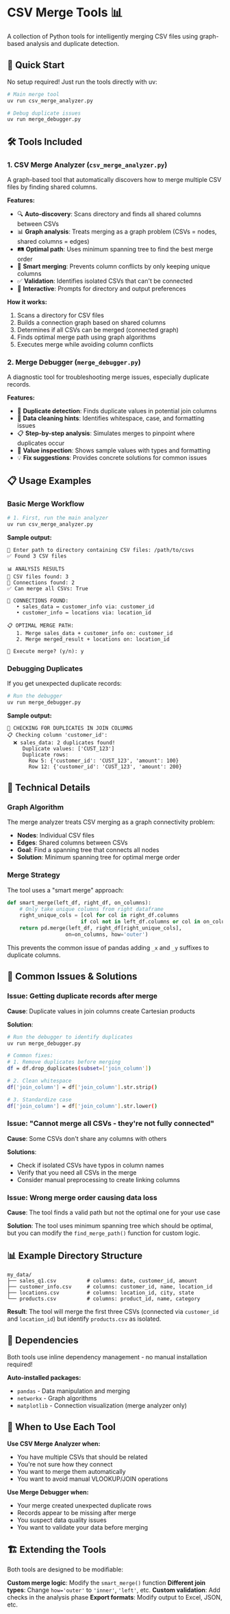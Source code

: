 # CSV Merge Tools 📊

A collection of Python tools for intelligently merging CSV files using graph-based analysis and duplicate detection.

## 🚀 Quick Start

No setup required! Just run the tools directly with uv:

```bash
# Main merge tool
uv run csv_merge_analyzer.py

# Debug duplicate issues
uv run merge_debugger.py
```

## 🛠️ Tools Included

### 1. CSV Merge Analyzer (`csv_merge_analyzer.py`)

A graph-based tool that automatically discovers how to merge multiple CSV files by finding shared columns.

**Features:**
- 🔍 **Auto-discovery**: Scans directory and finds all shared columns between CSVs
- 📊 **Graph analysis**: Treats merging as a graph problem (CSVs = nodes, shared columns = edges)
- 🛤️ **Optimal path**: Uses minimum spanning tree to find the best merge order
- 🔧 **Smart merging**: Prevents column conflicts by only keeping unique columns
- ✅ **Validation**: Identifies isolated CSVs that can't be connected
- 🎯 **Interactive**: Prompts for directory and output preferences

**How it works:**
1. Scans a directory for CSV files
2. Builds a connection graph based on shared columns
3. Determines if all CSVs can be merged (connected graph)
4. Finds optimal merge path using graph algorithms
5. Executes merge while avoiding column conflicts

### 2. Merge Debugger (`merge_debugger.py`)

A diagnostic tool for troubleshooting merge issues, especially duplicate records.

**Features:**
- 🔎 **Duplicate detection**: Finds duplicate values in potential join columns
- 🧹 **Data cleaning hints**: Identifies whitespace, case, and formatting issues
- 📋 **Step-by-step analysis**: Simulates merges to pinpoint where duplicates occur
- 🎯 **Value inspection**: Shows sample values with types and formatting
- 💡 **Fix suggestions**: Provides concrete solutions for common issues

## 📋 Usage Examples

### Basic Merge Workflow

```bash
# 1. First, run the main analyzer
uv run csv_merge_analyzer.py
```

**Sample output:**
```
📁 Enter path to directory containing CSV files: /path/to/csvs
✅ Found 3 CSV files

📊 ANALYSIS RESULTS
📁 CSV files found: 3
🔗 Connections found: 2
✅ Can merge all CSVs: True

🔗 CONNECTIONS FOUND:
   • sales_data ↔ customer_info via: customer_id
   • customer_info ↔ locations via: location_id

📋 OPTIMAL MERGE PATH:
   1. Merge sales_data + customer_info on: customer_id
   2. Merge merged_result + locations on: location_id

🚀 Execute merge? (y/n): y
```

### Debugging Duplicates

If you get unexpected duplicate records:

```bash
# Run the debugger
uv run merge_debugger.py
```

**Sample output:**
```
🔎 CHECKING FOR DUPLICATES IN JOIN COLUMNS
📋 Checking column 'customer_id':
  ❌ sales_data: 2 duplicates found!
     Duplicate values: ['CUST_123']
     Duplicate rows:
       Row 5: {'customer_id': 'CUST_123', 'amount': 100}
       Row 12: {'customer_id': 'CUST_123', 'amount': 200}
```

## 🔧 Technical Details

### Graph Algorithm

The merge analyzer treats CSV merging as a graph connectivity problem:

- **Nodes**: Individual CSV files
- **Edges**: Shared columns between CSVs
- **Goal**: Find a spanning tree that connects all nodes
- **Solution**: Minimum spanning tree for optimal merge order

### Merge Strategy

The tool uses a "smart merge" approach:

```python
def smart_merge(left_df, right_df, on_columns):
    # Only take unique columns from right dataframe
    right_unique_cols = [col for col in right_df.columns 
                        if col not in left_df.columns or col in on_columns]
    return pd.merge(left_df, right_df[right_unique_cols], 
                   on=on_columns, how='outer')
```

This prevents the common issue of pandas adding `_x` and `_y` suffixes to duplicate columns.

## 🐛 Common Issues & Solutions

### Issue: Getting duplicate records after merge

**Cause**: Duplicate values in join columns create Cartesian products

**Solution**: 
```bash
# Run the debugger to identify duplicates
uv run merge_debugger.py

# Common fixes:
# 1. Remove duplicates before merging
df = df.drop_duplicates(subset=['join_column'])

# 2. Clean whitespace
df['join_column'] = df['join_column'].str.strip()

# 3. Standardize case
df['join_column'] = df['join_column'].str.lower()
```

### Issue: "Cannot merge all CSVs - they're not fully connected"

**Cause**: Some CSVs don't share any columns with others

**Solutions**:
- Check if isolated CSVs have typos in column names
- Verify that you need all CSVs in the merge
- Consider manual preprocessing to create linking columns

### Issue: Wrong merge order causing data loss

**Cause**: The tool finds a valid path but not the optimal one for your use case

**Solution**: The tool uses minimum spanning tree which should be optimal, but you can modify the `find_merge_path()` function for custom logic.

## 📊 Example Directory Structure

```
my_data/
├── sales_q1.csv          # columns: date, customer_id, amount
├── customer_info.csv     # columns: customer_id, name, location_id  
├── locations.csv         # columns: location_id, city, state
└── products.csv          # columns: product_id, name, category
```

**Result**: The tool will merge the first three CSVs (connected via `customer_id` and `location_id`) but identify `products.csv` as isolated.

## 🔄 Dependencies

Both tools use inline dependency management - no manual installation required!

**Auto-installed packages:**
- `pandas` - Data manipulation and merging
- `networkx` - Graph algorithms 
- `matplotlib` - Connection visualization (merge analyzer only)

## 🎯 When to Use Each Tool

**Use CSV Merge Analyzer when:**
- You have multiple CSVs that should be related
- You're not sure how they connect
- You want to merge them automatically
- You want to avoid manual VLOOKUP/JOIN operations

**Use Merge Debugger when:**
- Your merge created unexpected duplicate rows
- Records appear to be missing after merge
- You suspect data quality issues
- You want to validate your data before merging

## 🏗️ Extending the Tools

Both tools are designed to be modifiable:

**Custom merge logic**: Modify the `smart_merge()` function
**Different join types**: Change `how='outer'` to `'inner'`, `'left'`, etc.
**Custom validation**: Add checks in the analysis phase
**Export formats**: Modify output to Excel, JSON, etc.
